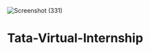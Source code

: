 ![Screenshot (331)](https://github.com/mubina8/Tata-Virtual-Internship/assets/54999073/6b945242-7089-4cb4-a370-b922d7d3f38d)
# Tata-Virtual-Internship
